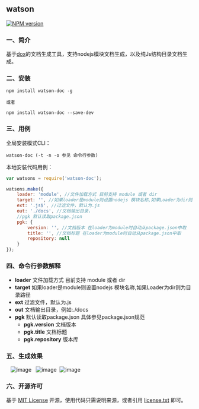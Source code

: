 ## watson

[![NPM version][npm-image]][npm-url]

### 一、简介

基于[dox](https://github.com/tj/dox)的文档生成工具，支持nodejs模块文档生成，以及纯Js结构目录文档生成。
### 二、安装

    npm install watson-doc -g

    或者

    npm install watson-doc --save-dev
    
     
### 三、用例

全局安装模式CLI：

    watson-doc (-t -n -o 参见 命令行参数)

本地安装代码用例：

```js
var watsons = require('watson-doc');

watsons.make({
    loader: 'module', //文件加载方式 目前支持 module 或者 dir
    target: '', //如果loader是module则设置nodejs 模块名称,如果Loader为dir则为目录路径
    ext: '.js$', //过滤文件，默认为.js
    out: './docs', //文档输出目录，
    //pgk 默认读取package.json
    pgk: {
        version: '', //文档版本 在loader为module时自动从package.json中取
        title: '', //文档标题 在loader为module时自动从package.json中取
        repository: null
    }
});
```

### 四、命令行参数解释

* **loader** 文件加载方式 目前支持 module 或者 dir
* **target** 如果loader是module则设置nodejs 模块名称,如果Loader为dir则为目录路径
* **ext**    过滤文件，默认为.js
* **out**    文档输出目录，例如:./docs
* **pgk**    默认读取package.json 具体参见package.json规范
    * **pgk.version** 文档版本
    * **pgk.title** 文档标题
    * **pgk.repository** 版本库

### 五、生成效果

    ![image](https://raw.githubusercontent.com/Beven91/watson-doc/master/screenshots/index.png)
    ![image](https://raw.githubusercontent.com/Beven91/watson-doc/master/screenshots/fun.png)
    ![image](https://raw.githubusercontent.com/Beven91/watson-doc/master/screenshots/source.png)
  

### 六、开源许可
基于 [MIT License](http://zh.wikipedia.org/wiki/MIT_License) 开源，使用代码只需说明来源，或者引用 [license.txt](https://github.com/sofish/typo.css/blob/master/license.txt) 即可。

[npm-url]: https://www.npmjs.com/package/watson-doc
[npm-image]: https://img.shields.io/npm/v/watson-doc.svg